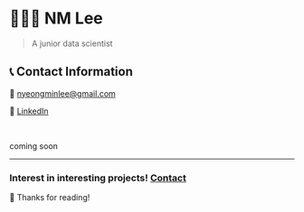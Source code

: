 # 👨🏻‍💻 NM Lee

> A junior data scientist

## 📞 Contact Information

📧 [nyeongminlee@gmail.com](mailto:nyeongminlee@gmail.com)

🔗 [LinkedIn](https://www.linkedin.com/in/nyeongmin-lee-625193175/)

<br />

coming soon

---

### Interest in interesting projects! [Contact](mailto:nyeongminlee@gmail.com)

👋 Thanks for reading!
